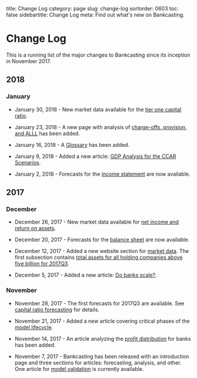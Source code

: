 title: Change Log
category: page
slug: change-log
sortorder: 0603
toc: false
sidebartitle: Change Log
meta: Find out what's new on Bankcasting.

# Change Log
This is a running list of the major changes to Bankcasting since its inception in November 2017. 

## 2018

### January

* January 30, 2018 - New market data available for the <a href="/tier-one-ratio-data.html">tier one capital ratio</a>.

* January 23, 2018 - A new page with analysis of <a href="/provision-analysis.html">charge-offs, provision, and ALLL</a> has been added.

* January 16, 2018 - A <a href="/glossary.html">Glossary</a> has been added.

* January 9, 2018 - Added a new article: <a href="/frb-gdp-analysis.html">GDP Analysis for the CCAR Scenarios</a>.

* January 2, 2018 - Forecasts for the <a href="/income-statement-forecasting.html">income statement</a> are now available.

## 2017

### December

* December 26, 2017 - New market data available for <a href="/net-income-data.html">net income and return on assets</a>.

* December 20, 2017 - Forecasts for the <a href="/balance-sheet-forecasting.html">balance sheet</a> are now available.

* December 12, 2017 - Added a new website section for <a href="/market-data.html">market data</a>. The first subsection contains <a href="/total-asset-data.html">total assets for all holding companies above five billion for 2017Q3</a>.

* December 5, 2017 - Added a new article: <a href="/do-banks-scale.html">Do banks scale?</a>.

### November

* November 28, 2017 - The first forecasts for 2017Q3 are available. See <a href="/capital-ratio-forecasting.html">capital ratio forecasting</a> for details.

* November 21, 2017 - Added a new article covering critical phases of the <a href="/model-lifecycle.html">model lifecycle</a>.

* November 14, 2017 - An article analyzing the <a href="/profit-distribution.html">profit distribution</a> for banks has been added.

* November 7, 2017 - Bankcasting has been released with an introduction page and three sections for articles: forecasting, analysis, and other. One article for <a href="/model-validation.html">model validation</a> is currently available.